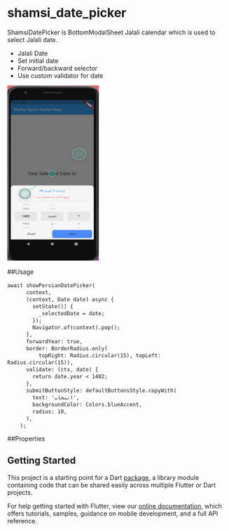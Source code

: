 # shamsi_date_picker

ShamsiDatePicker is BottomModalSheet Jalali calendar which is used to select Jalali date.

- Jalali Date
- Set initial date
- Forward/backward selector
- Use custom validator for date


<img src="./images/image.png" width="209" height="400" alt="image">

##Usage
```
await showPersianDatePicker(
      context,
      (context, Date date) async {
        setState(() {
          _selectedDate = date;
        });
        Navigator.of(context).pop();
      },
      forwardYear: true,
      border: BorderRadius.only(
          topRight: Radius.circular(15), topLeft: Radius.circular(15)),
      validate: (ctx, date) {
        return date.year < 1402;
      },
      submitButtonStyle: defaultButtonsStyle.copyWith(
        text: 'انتخاب',
        backgroundColor: Colors.blueAccent,
        radius: 10,
      ),
    );
```
##Properties

## Getting Started

This project is a starting point for a Dart
[package](https://flutter.dev/developing-packages/),
a library module containing code that can be shared easily across
multiple Flutter or Dart projects.

For help getting started with Flutter, view our 
[online documentation](https://flutter.dev/docs), which offers tutorials, 
samples, guidance on mobile development, and a full API reference.
